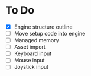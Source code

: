 To Do
=====

- [x] Engine structure outline
- [ ] Move setup code into engine
- [ ] Managed memory
- [ ] Asset import
- [ ] Keyboard input
- [ ] Mouse input
- [ ] Joystick input
